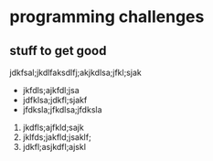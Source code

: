 # programming challenges
## stuff to get good

jdkfsal;jkdlfaksdlfj;akjkdlsa;jfkl;sjak

 - jkfdls;ajkfdl;jsa
 - jdfklsa;jdkfl;sjakf
 - jfdksla;jfkdlsa;jfdksla
 
1. jkdfls;ajfkld;sajk
1. jklfds;jakfld;jsaklf;
1. jdkfl;asjkdfl;ajskl
